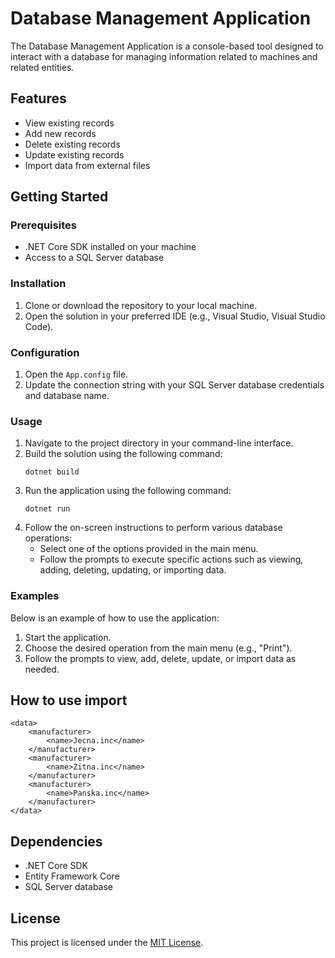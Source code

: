 # Database Management Application

The Database Management Application is a console-based tool designed to interact with a database for managing information related to machines and related entities.

## Features

- View existing records
- Add new records
- Delete existing records
- Update existing records
- Import data from external files

## Getting Started

### Prerequisites

- .NET Core SDK installed on your machine
- Access to a SQL Server database

### Installation

1. Clone or download the repository to your local machine.
2. Open the solution in your preferred IDE (e.g., Visual Studio, Visual Studio Code).

### Configuration

1. Open the `App.config` file.
2. Update the connection string with your SQL Server database credentials and database name.

### Usage

1. Navigate to the project directory in your command-line interface.
2. Build the solution using the following command:
    ```
    dotnet build
    ```
3. Run the application using the following command:
    ```
    dotnet run
    ```
4. Follow the on-screen instructions to perform various database operations:
    - Select one of the options provided in the main menu.
    - Follow the prompts to execute specific actions such as viewing, adding, deleting, updating, or importing data.

### Examples

Below is an example of how to use the application:

1. Start the application.
2. Choose the desired operation from the main menu (e.g., "Print").
3. Follow the prompts to view, add, delete, update, or import data as needed.



## How to use import
```
<data>
    <manufacturer>
        <name>Jecna.inc</name>
    </manufacturer>
    <manufacturer>
        <name>Zitna.inc</name>
    </manufacturer>
    <manufacturer>
        <name>Panska.inc</name>
    </manufacturer>
</data>
```



## Dependencies

- .NET Core SDK
- Entity Framework Core
- SQL Server database


## License

This project is licensed under the [MIT License](https://github.com/git/git-scm.com/blob/main/MIT-LICENSE.txt).

